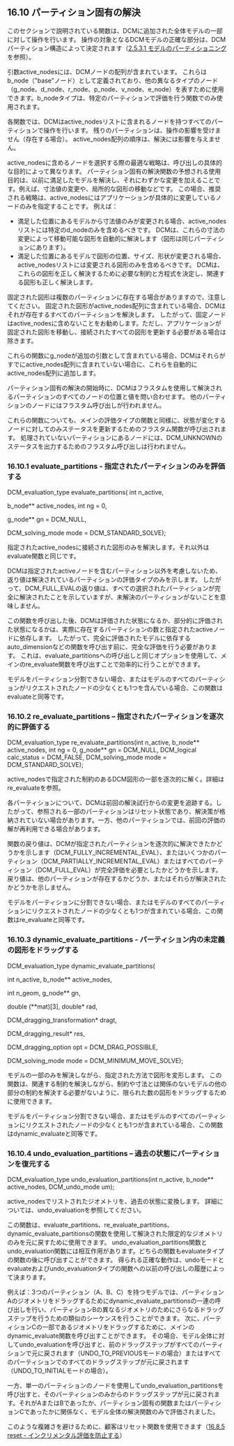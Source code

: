 ## 16.10 パーティション固有の解決

このセクションで説明されている関数は、DCMに追加された全体モデルの一部に対して操作を行います。
操作の対象となるDCMモデルの正確な部分は、DCMパーティション構造によって決定されます（[2.5.3.1 モデルのパーティショニング](2.5._Evaluating_the_model.md)を参照）。

引数active\_nodesには、DCMノードの配列が含まれています。
これらはb\_node（"base"ノード）として定義されており、他の異なるタイプのノード（g\_node、d\_node、r\_node、p\_node、v\_node、e\_node）を表すために使用できます。b\_nodeタイプは、特定のパーティションで評価を行う関数でのみ使用されます。

各関数では、DCMはactive\_nodesリストに含まれるノードを持つすべてのパーティションで操作を行います。
残りのパーティションは、操作の影響を受けません（存在する場合）。
active\_nodes配列の順序は、解決には影響を与えません。

active\_nodesに含めるノードを選択する際の最適な戦略は、呼び出しの具体的な目的によって異なります。
パーティション固有の解決関数の予想される使用目的は、以前に満足したモデルを解決し、それにわずかな変更を加えることです。例えば、寸法値の変更や、局所的な図形の移動などです。
この場合、推奨される戦略は、active\_nodesにはアプリケーションが具体的に変更しているノードのみを指定することです。
例えば：

- 満足した位置にあるモデルから寸法値のみが変更される場合、active\_nodesリストには特定のd\_nodeのみを含めるべきです。
DCMは、これらの寸法の変更によって移動可能な図形を自動的に解決します（図形は同じパーティションにあります）。
- 満足した位置にあるモデルで図形の位置、サイズ、形状が変更される場合、active\_nodesリストには変更される図形のみを含めるべきです。
DCMは、これらの図形を正しく解決するために必要な制約と方程式を決定し、関連する図形も正しく解決します。

固定された図形は複数のパーティションに存在する場合がありますので、注意してください。
固定された図形がactive\_nodes配列に含まれている場合、DCMはそれが存在するすべてのパーティションを解決します。
したがって、固定ノードはactive\_nodesに含めないことをお勧めします。ただし、アプリケーションが固定された図形を移動し、接続されたすべての図形を更新する必要がある場合は除きます。

これらの関数にg\_nodeが追加の引数として含まれている場合、DCMはそれらがすでにactive\_nodes配列に含まれていない場合に、これらを自動的にactive\_nodes配列に追加します。

パーティション固有の解決の開始時に、DCMはフラスタムを使用して解決されるパーティションのすべてのノードの位置と値を問い合わせます。
他のパーティションのノードにはフラスタム呼び出しが行われません。

これらの関数についても、メインの評価タイプの関数と同様に、状態が変化するノードに対してのみステータスを更新するためのフラスタム関数が呼び出されます。
処理されていないパーティションにあるノードには、DCM\_UNKNOWNのステータスを出力するためのフラスタム呼び出しは行われません。

### 16.10.1 evaluate\_partitions - 指定されたパーティションのみを評価する

DCM\_evaluation\_type evaluate\_partitions( int n\_active,

b\_node\*\* active\_nodes, int ng = 0,

g\_node\*\* gn = DCM\_NULL,

DCM\_solving\_mode mode = DCM\_STANDARD\_SOLVE);

指定されたactive\_nodesに接続された図形のみを解決します。それ以外はevaluate関数と同じです。

DCMは指定されたactiveノードを含むパーティション以外を考慮しないため、返り値は解決されているパーティションの評価タイプのみを示します。
したがって、DCM\_FULL\_EVALの返り値は、すべての選択されたパーティションが完全に解決されたことを示していますが、未解決のパーティションがないことを意味しません。

この関数を呼び出した後、DCMは評価された状態になるか、部分的に評価された状態になるかは、実際に存在するパーティションの数と指定されたactiveノードに依存します。
したがって、完全に評価されたモデルに依存するauto\_dimensionなどの関数を呼び出す前に、完全な評価を行う必要があります。
これは、evaluate\_partitionsへの呼び出しと同じオプションを使用して、メインのre\_evaluate関数を呼び出すことで効率的に行うことができます。

モデルをパーティション分割できない場合、またはモデルのすべてのパーティションがリクエストされたノードの少なくとも1つを含んでいる場合、この関数はevaluateと同等です。

### 16.10.2 re_evaluate_partitions – 指定されたパーティションを逐次的に評価する

DCM_evaluation_type re_evaluate_partitions(int n_active, b_node** active_nodes, int ng = 0, g_node** gn = DCM_NULL, DCM_logical calc_status = DCM_FALSE, DCM_solving_mode mode = DCM_STANDARD_SOLVE);

active_nodesで指定された制約のあるDCM図形の一部を逐次的に解く。詳細はre_evaluateを参照。

各パーティションについて、DCMは前回の解決試行からの変更を追跡する。したがって、参照される一部のパーティションはリセット状態であり、解決策が格納されていない場合があります。一方、他のパーティションでは、前回の評価の解が再利用できる場合があります。

関数の戻り値は、DCMが指定されたパーティションを逐次的に解決できたかどうかを示します（DCM_FULLY_INCREMENTAL_EVAL）、またはいくつかのパーティション（DCM_PARTIALLY_INCREMENTAL_EVAL）またはすべてのパーティション（DCM_FULL_EVAL）が完全評価を必要としたかどうかを示します。戻り値は、他のパーティションが存在するかどうか、またはそれらが解決されたかどうかを示しません。

モデルをパーティションに分割できない場合、またはモデルのすべてのパーティションにリクエストされたノードの少なくとも1つが含まれている場合、この関数はre_evaluateと同等です。

### 16.10.3 dynamic\_evaluate\_partitions - パーティション内の未定義の図形をドラッグする

DCM\_evaluation\_type dynamic\_evaluate\_partitions(

int n\_active, b\_node\*\* active\_nodes,

int n\_geom, g\_node\*\* gn,

double (\*\*mat)\[3\], double\* rad,

DCM\_dragging\_transformation\* dragt,

DCM\_dragging\_result\* res,

DCM\_dragging\_option opt = DCM\_DRAG\_POSSIBLE,

DCM\_solving\_mode mode = DCM\_MINIMUM\_MOVE\_SOLVE);

モデルの一部のみを解決しながら、指定された方法で図形を変形します。
この関数は、関連する制約を解決しながら、制約や寸法とは関係のないモデルの他の部分の制約を解決する必要がないように、限られた数の図形をドラッグするために使用できます。

モデルをパーティション分割できない場合、またはモデルのすべてのパーティションにリクエストされたノードの少なくとも1つが含まれている場合、この関数はdynamic\_evaluateと同等です。

### 16.10.4 undo_evaluation_partitions – 過去の状態にパーティションを復元する

DCM_evaluation_type undo_evaluation_partitions(int n_active, b_node** active_nodes, DCM_undo_mode um);

active_nodesでリストされたジオメトリを、過去の状態に変換します。
詳細については、undo_evaluationを参照してください。

この関数は、evaluate_partitions、re_evaluate_partitions、dynamic_evaluate_partitionsの関数を使用して解決された限定的なジオメトリのみを元に戻すために使用できます。
undo_evaluation_partitions関数とundo_evaluation関数には相互作用があります。どちらの関数もevaluateタイプの関数の後に呼び出すことができます。
得られる正確な動作は、undoモードとevaluateおよびundo_evaluationタイプの関数への以前の呼び出しの履歴によって決まります。

例えば：3つのパーティション（A、B、C）を持つモデルでは、パーティションAのジオメトリをドラッグするためにdynamic_evaluate_partitionsの一連の呼び出しを行い、パーティションBの異なるジオメトリのためにさらなるドラッグステップを行うための類似のシーケンスを行うことができます。
次に、パーティションCの一部であるジオメトリをドラッグするために、メインのdynamic_evaluate関数を呼び出すことができます。
その場合、モデル全体に対してundo_evaluationを呼び出すと、前のドラッグステップがすべてのパーティションで元に戻されます（UNDO_TO_PREVIOUSモードの場合）またはすべてのパーティションでのすべてのドラッグステップが元に戻されます（UNDO_TO_INITIALモードの場合）。

一方、単一のパーティションのノードを使用してundo_evaluation_partitionsを呼び出すと、そのパーティションのみからのドラッグステップが元に戻されます。それがAまたはBであったか、パーティション固有の関数またはパーティションCであったかに関係なく、モデル全体の解決関数のみで評価されました。

このような複雑さを避けるために、顧客はリセット関数を使用できます（[16.8.5 reset - インクリメンタル評価を防止する](16.8._Model_evaluation.md)）
